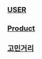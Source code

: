 ### [USER](https://github.com/kps990515/flab/tree/master/project_design/user)
### [Product](https://github.com/kps990515/flab/tree/master/project_design/product)
### [고민거리](https://github.com/kps990515/flab/tree/master/project_design/thinking)


